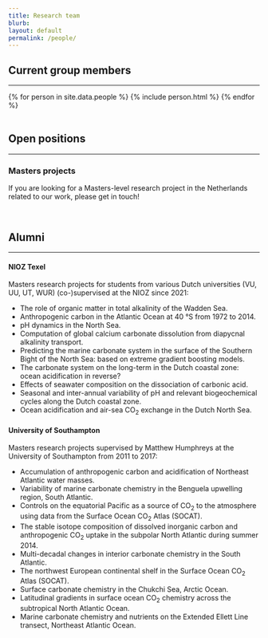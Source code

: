 ```yaml
---
title: Research team
blurb: 
layout: default
permalink: /people/
---
```


## Current group members

<hr />

<div class="container-fluid">
  {% for person in site.data.people %}
    {% include person.html %}
  {% endfor %}
</div>

<br />

## Open positions

<hr />

### Masters projects

If you are looking for a Masters-level research project in the Netherlands related to our work, please get in touch!

<br />

## Alumni

<hr />

#### NIOZ Texel

Masters research projects for students from various Dutch universities (VU, UU, UT, WUR) (co-)supervised at the NIOZ since 2021:

  * The role of organic matter in total alkalinity of the Wadden Sea.
  * Anthropogenic carbon in the Atlantic Ocean at 40 °S from 1972 to 2014.
  * pH dynamics in the North Sea.
  * Computation of global calcium carbonate dissolution from diapycnal alkalinity transport.
  * Predicting the marine carbonate system in the surface of the Southern Bight of the North Sea: based on extreme gradient boosting models.
  * The carbonate system on the long-term in the Dutch coastal zone: ocean acidification in reverse?
  * Effects of seawater composition on the dissociation of carbonic acid.
  * Seasonal and inter-annual variability of pH and relevant biogeochemical cycles along the Dutch coastal zone.
  * Ocean acidification and air-sea CO<sub>2</sub> exchange in the Dutch North Sea.

<!-- <div class="row">
  {% for alumnus in site.data.alumni_nioz %}
    {% include alumnus.html %}
  {% endfor %}
</div> -->

#### University of Southampton

Masters research projects supervised by Matthew Humphreys at the University of Southampton from 2011 to 2017:

  * Accumulation of anthropogenic carbon and acidification of Northeast Atlantic water masses.
  *  Variability of marine carbonate chemistry in the Benguela upwelling region, South Atlantic.
  * Controls on the equatorial Pacific as a source of CO<sub>2</sub> to the atmosphere using data from the Surface Ocean CO<sub>2</sub> Atlas (SOCAT).
  * The stable isotope composition of dissolved inorganic carbon and anthropogenic CO<sub>2</sub> uptake in the subpolar North Atlantic during summer 2014.
  * Multi-decadal changes in interior carbonate chemistry in the South Atlantic.
  * The northwest European continental shelf in the Surface Ocean CO<sub>2</sub> Atlas (SOCAT).
  * Surface carbonate chemistry in the Chukchi Sea, Arctic Ocean.
  * Latitudinal gradients in surface ocean CO<sub>2</sub> chemistry across the subtropical North Atlantic Ocean.
  * Marine carbonate chemistry and nutrients on the Extended Ellett Line transect, Northeast Atlantic Ocean.

<!-- <div class="row">
  {% for alumnus in site.data.alumni_soton %}
    {% include alumnus.html %}
  {% endfor %}
</div> -->
